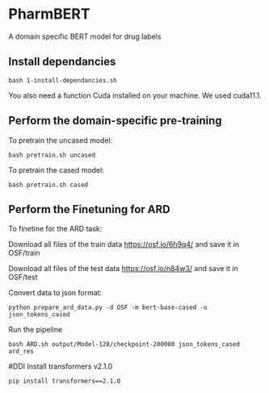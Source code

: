 # PharmBERT
A domain specific BERT model for drug labels


## Install dependancies
```
bash 1-install-dependancies.sh
```

You also need a function Cuda installed on your machine. We used cuda11.1.

## Perform the domain-specific pre-training
To pretrain the uncased model:
```
bash pretrain.sh uncased
```

To pretrain the cased model:
```
bash pretrain.sh cased
```

## Perform the Finetuning for ARD
To finetine for the ARD task:

Download all files of the train data
https://osf.io/6h9q4/
and save it in OSF/train

Download all files of the test data
https://osf.io/n84w3/
and save it in OSF/test


Convert data to json format:
```
python prepare_ard_data.py -d OSF -m bert-base-cased -o json_tokens_cased
```
Run the pipeline
```
bash ARD.sh output/Model-128/checkpoint-200000 json_tokens_cased ard_res
```


#DDI
Install transformers v2.1.0
```
pip install transformers==2.1.0
```
